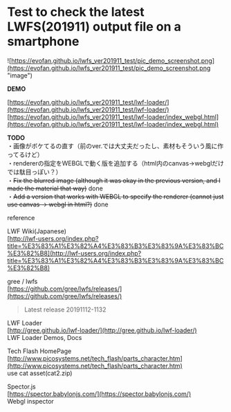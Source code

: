 # Test to check the latest LWFS(201911) output file on a smartphone

![https://evofan.github.io/lwfs_ver201911_test/pic_demo_screenshot.png](https://evofan.github.io/lwfs_ver201911_test/pic_demo_screenshot.png "image")  

**DEMO**  

[https://evofan.github.io/lwfs_ver201911_test/lwf-loader/](https://evofan.github.io/lwfs_ver201911_test/lwf-loader/)  
[https://evofan.github.io/lwfs_ver201911_test/lwf-loader/index_webgl.html](https://evofan.github.io/lwfs_ver201911_test/lwf-loader/index_webgl.html)  

**TODO**  
・画像がボケてるの直す（前のver.では大丈夫だったし、素材もそういう風に作ってるけど）  
・rendererの指定をWEBGLで動く版を追加する（html内のcanvas→webglだけでは駄目っぽい？）  
・~~Fix the blurred image (although it was okay in the previous version, and I made the material that way)~~ done  
・~~Add a version that works with WEBGL to specify the renderer (cannot just use canvas → webgl in html?)~~ done  

reference  

LWF Wiki(Japanese)  
[http://lwf-users.org/index.php?title=%E3%83%A1%E3%82%A4%E3%83%B3%E3%83%9A%E3%83%BC%E3%82%B8](http://lwf-users.org/index.php?title=%E3%83%A1%E3%82%A4%E3%83%B3%E3%83%9A%E3%83%BC%E3%82%B8)  

gree / lwfs  
[https://github.com/gree/lwfs/releases/](https://github.com/gree/lwfs/releases/)  
>Latest release 20191112-1132  

LWF Loader  
[http://gree.github.io/lwf-loader/](http://gree.github.io/lwf-loader/)  
LWF Loader Demos, Docs  

Tech Flash HomePage  
[http://www.picosystems.net/tech_flash/parts_character.htm](http://www.picosystems.net/tech_flash/parts_character.htm)  
use cat asset(cat2.zip)  

Spector.js  
[https://spector.babylonjs.com/](https://spector.babylonjs.com/)  
Webgl inspector  
